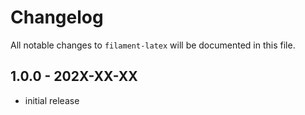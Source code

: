 # Changelog

All notable changes to `filament-latex` will be documented in this file.

## 1.0.0 - 202X-XX-XX

- initial release

